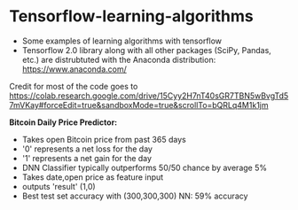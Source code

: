 # Tensorflow-learning-algorithms
- Some examples of learning algorithms with tensorflow
- Tensorflow 2.0 library along with all other packages (SciPy, Pandas, etc.) are distrubtuted with the Anaconda distribution: https://www.anaconda.com/


Credit for most of the code goes to https://colab.research.google.com/drive/15Cyy2H7nT40sGR7TBN5wBvgTd57mVKay#forceEdit=true&sandboxMode=true&scrollTo=bQRLq4M1k1jm


**Bitcoin Daily Price Predictor:**

- Takes open Bitcoin price from past 365 days
- '0' represents a net loss for the day
- '1' represents a net gain for the day
- DNN Classifier typically outperforms 50/50 chance by average 5%
- Takes date,open price as feature input
- outputs 'result' (1,0)
- Best test set accuracy with (300,300,300) NN: 59% accuracy
